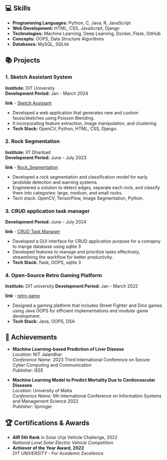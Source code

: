 
## 💻 Skills
- **Programming Languages:** Python, C, Java, R, JavaScript
- **Web Development:** HTML, CSS, JavaScript, Django
- **Technologies:** Machine Learning, Deep Learning, Docker, Flask, GitHub
- **Concepts:** OOPS, Data Structure Algorithms
- **Databases:** MySQL, SQLite

## 📚 Projects

### 1. Sketch Assistant System

**Institute:** DIT University  
**Development Period:** Jan - March 2024

**link** - [Sketch Assistant ](https://github.com/Priyanka-Garg85/Sketching-Assistant-System-using-Poisson-Blending)

- Developed a web application that generates new and custom faces/sketches using Poisson Blending.
- It incorporating feature extraction, image manipulation, and clustering.
- **Tech Stack:** OpenCV, Python, HTML, CSS, Django.


### 2. Rock Segmentation

**Institute:** IIT Dhanbad  
**Development Period:** June - July 2023

**link** - [Rock_Segmentation](https://github.com/RajKrishna2123/Rock_Segmentation) 

- Developed a rock segmentation and classification model for early landslide detection and warning systems.
- Engineered a solution to detect edges, separate each rock, and classify them into categories: large, medium, and small rocks.
- Tech stack: OpenCV, TensorFlow, Image Segmentation, Python.
  
### 3. CRUD application task manager
 
**Development Period:** June - July 2024

**link** - [CRUD Task Manager ](https://github.com/Priyanka-Garg85/Task_Manager)

- Developed a GUI interface for CRUD application purpose for a comapny to mange database using sqlite 3
- Developed features to manage and prioritize tasks effectively, streamlining the workflow for better productivity.
- **Tech Stack:** flask, OOPS, sqlite 3

### 4. Open-Source Retro Gaming Platform

**Institute:** DIT university
**Development Period:** Jan - March 2022

**link** - [retro game](https://github.com/Priyanka-Garg85/Zombie-Arcade)

- Designed a gaming platform that includes Street Fighter and Dino games using Java OOPS for efficient implementations and modular game development.
- **Tech Stack:** Java, OOPS, DSA

## 📝 Achievements

- **Machine Learning-based Prediction of Liver Disease**  
  *Location:* NIT Jalandhar  
  *Conference Name:* 2023 Third International Conference on Secure Cyber Computing and Communication  
  *Publisher:* IEEE

- **Machine Learning Model to Predict Mortality Due to Cardiovascular Diseases**  
  *Location:* University of Malta  
  *Conference Name:* 5th International Conference on Information Systems and Management Science 2022  
  *Publisher:* Springer

## 🏆 Certifications & Awards
- **AIR 5th Rank** in Solar Urja Vehicle Challenge, 2022  
  *National Level Solar Electric Vehicle Competition*
- **Achiever of the Year Award, 2022**  
  *DIT UNIVERSITY - For Academic Excellence*
